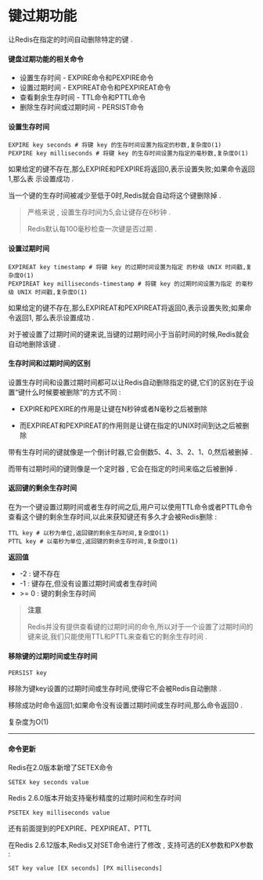 # 键过期功能

让Redis在指定的时间自动删除特定的键 .

#### 键盘过期功能的相关命令

* 设置生存时间 - EXPIRE命令和PEXPIRE命令
* 设置过期时间 - EXPIREAT命令和PEXPIREAT命令
* 查看剩余生存时间 - TTL命令和PTTL命令
* 删除生存时间或过期时间 - PERSIST命令

#### 设置生存时间

```
EXPIRE key seconds # 将键 key 的生存时间设置为指定的秒数,复杂度O(1)
PEXPIRE key milliseconds # 将键 key 的生存时间设置为指定的毫秒数,复杂度O(1)
```

如果给定的键不存在,那么EXPIRE和PEXPIRE将返回0,表示设置失败;如果命令返回1,那么表 示设置成功 .

当一个键的生存时间被减少至低于0时,Redis就会自动将这个键删除掉 .

> 严格来说 , 设置生存时间为5,会让键存在6秒钟 .
>
> Redis默认每100毫秒检查一次键是否过期 .

#### 设置过期时间

```
EXPIREAT key timestamp # 将键 key 的过期时间设置为指定 的秒级 UNIX 时间戳,复杂度O(1)
PEXPIREAT key milliseconds-timestamp # 将键 key 的过期时间设置为指定 的毫秒级 UNIX 时间戳,复杂度O(1)
```

如果给定的键不存在,那么EXPIREAT和PEXPIREAT将返回0,表示设置失败;如果命令返回1, 那么表示设置成功 .

对于被设置了过期时间的键来说,当键的过期时间小于当前时间的时候,Redis就会自动地删除该键 .

#### 生存时间和过期时间的区别

设置生存时间和设置过期时间都可以让Redis自动删除指定的键,它们的区别在于设置“键什么时候要被删除”的方式不同 :

* EXPIRE和PEXIRE的作用是让键在N秒钟或者N毫秒之后被删除

* 而EXPIREAT和PEXPIREAT的作用则是让键在指定的UNIX时间到达之后被删除

带有生存时间的键就像是一个倒计时器,它会倒数5、4、3、2、1、0,然后被删掉 .

而带有过期时间的键则像是一个定时器 , 它会在指定的时间来临之后被删掉 .

#### 返回键的剩余生存时间

在为一个键设置过期时间或者生存时间之后,用户可以使用TTL命令或者PTTL命令查看这个键的剩余生存时间,以此来获知键还有多久才会被Redis删除 :

```
TTL key # 以秒为单位,返回键的剩余生存时间,复杂度O(1)
PTTL key # 以毫秒为单位,返回键的剩余生存时间,复杂度O(1)
```

**返回值**

* -2 : 键不存在
* -1 : 键存在,但没有设置过期时间或者生存时间
* &gt;= 0 : 键的剩余生存时间

> **注意**
>
> Redis并没有提供查看键的过期时间的命令,所以对于一个设置了过期时间的键来说,我们只能使用TTL和PTTL来查看它的剩余生存时间 .

#### 移除键的过期时间或生存时间

```
PERSIST key
```

移除为键key设置的过期时间或生存时间,使得它不会被Redis自动删除 .

移除成功时命令返回1;如果命令没有设置过期时间或生存时间,那么命令返回0 .

复杂度为O\(1\)

---

#### 命令更新

Redis在2.0版本新增了SETEX命令

```
SETEX key seconds value
```

Redis 2.6.0版本开始支持毫秒精度的过期时间和生存时间

```
PSETEX key milliseconds value
```

还有前面提到的PEXPIRE、PEXPIREAT、PTTL

在Redis 2.6.12版本,Redis又对SET命令进行了修改 , 支持可选的EX参数和PX参数 :

```
SET key value [EX seconds] [PX milliseconds]
```



